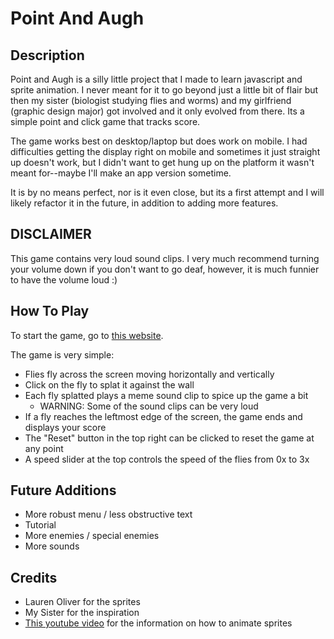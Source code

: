 # Point And Augh

## Description

Point and Augh is a silly little project that I made to learn javascript and sprite animation. I never meant for it to go beyond just a little bit of flair but then my sister (biologist studying flies and worms) and my girlfriend (graphic design major) got involved and it only evolved from there. Its a simple point and click game that tracks score. 

The game works best on desktop/laptop but does work on mobile. I had difficulties getting the display right on mobile and sometimes it just straight up doesn't work, but I didn't want to get hung up on the platform it wasn't meant for--maybe I'll make an app version sometime.

It is by no means perfect, nor is it even close, but its a first attempt and I will likely refactor it in the future, in addition to adding more features.

## DISCLAIMER

This game contains very loud sound clips. I very much recommend turning your volume down if you don't want to go deaf, however, it is much funnier to have the volume loud :)

## How To Play

To start the game, go to [this website](https://syvven.github.io).

The game is very simple: 
- Flies fly across the screen moving horizontally and vertically
- Click on the fly to splat it against the wall
- Each fly splatted plays a meme sound clip to spice up the game a bit
  - WARNING: Some of the sound clips can be very loud
- If a fly reaches the leftmost edge of the screen, the game ends and displays your score
- The "Reset" button in the top right can be clicked to reset the game at any point
- A speed slider at the top controls the speed of the flies from 0x to 3x

## Future Additions

- More robust menu / less obstructive text
- Tutorial
- More enemies / special enemies
- More sounds

## Credits

- Lauren Oliver for the sprites
- My Sister for the inspiration
- [This youtube video](https://www.youtube.com/watch?v=GFO_txvwK_c&t=13829s) for the information on how to animate sprites
